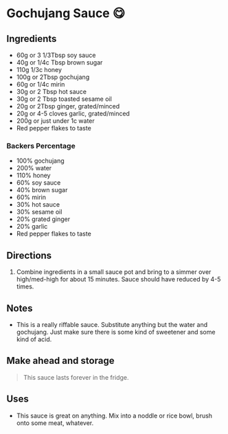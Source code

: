 # Gochujang Sauce 😋  

## Ingredients

* 60g or 3 1/3Tbsp soy sauce 
* 40g or 1/4c Tbsp brown sugar 
* 110g 1/3c honey 
* 100g or 2Tbsp gochujang 
* 60g or 1/4c mirin 
* 30g or 2 Tbsp hot sauce 
* 30g or 2 Tbsp toasted sesame oil
* 20g or 2Tbsp ginger, grated/minced 
* 20g or 4-5 cloves garlic, grated/minced 
* 200g or just under 1c water 
* Red pepper flakes to taste

### Backers Percentage

* 100% gochujang
* 200% water
* 110% honey
* 60% soy sauce
* 40% brown sugar
* 60% mirin
* 30% hot sauce
* 30% sesame oil
* 20% grated ginger
* 20% garlic
* Red pepper flakes to taste

## Directions

1. Combine ingredients in a small sauce pot and bring to a simmer over high/med-high for about 15 minutes. Sauce should have reduced by 4-5 times. 

## Notes

* This is a really riffable sauce. Substitute anything but the water and
gochujang. Just make sure there is some kind of sweetener and some kind of
acid.

## Make ahead and storage

> This sauce lasts forever in the fridge.

## Uses

* This sauce is great on anything. Mix into a noddle or rice bowl, brush onto
  some meat, whatever.

